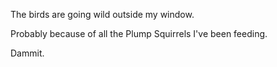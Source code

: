 The birds are going wild outside my window.

Probably because of all the Plump Squirrels I've been feeding.

Dammit.
